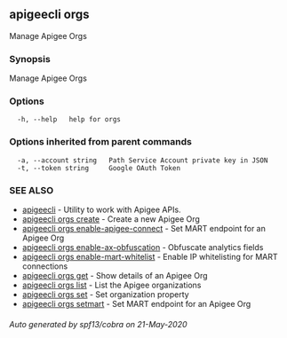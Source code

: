 ## apigeecli orgs

Manage Apigee Orgs

### Synopsis

Manage Apigee Orgs

### Options

```
  -h, --help   help for orgs
```

### Options inherited from parent commands

```
  -a, --account string   Path Service Account private key in JSON
  -t, --token string     Google OAuth Token
```

### SEE ALSO

* [apigeecli](apigeecli.md)	 - Utility to work with Apigee APIs.
* [apigeecli orgs create](apigeecli_orgs_create.md)	 - Create a new Apigee Org
* [apigeecli orgs enable-apigee-connect](apigeecli_orgs_enable-apigee-connect.md)	 - Set MART endpoint for an Apigee Org
* [apigeecli orgs enable-ax-obfuscation](apigeecli_orgs_enable-ax-obfuscation.md)	 - Obfuscate analytics fields
* [apigeecli orgs enable-mart-whitelist](apigeecli_orgs_enable-mart-whitelist.md)	 - Enable IP whitelisting for MART connections
* [apigeecli orgs get](apigeecli_orgs_get.md)	 - Show details of an Apigee Org
* [apigeecli orgs list](apigeecli_orgs_list.md)	 - List the Apigee organizations
* [apigeecli orgs set](apigeecli_orgs_set.md)	 - Set organization property
* [apigeecli orgs setmart](apigeecli_orgs_setmart.md)	 - Set MART endpoint for an Apigee Org

###### Auto generated by spf13/cobra on 21-May-2020
